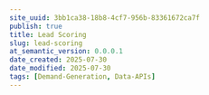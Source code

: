 ```yaml
---
site_uuid: 3bb1ca38-18b8-4cf7-956b-83361672ca7f
publish: true
title: Lead Scoring
slug: lead-scoring
at_semantic_version: 0.0.0.1
date_created: 2025-07-30
date_modified: 2025-07-30
tags: [Demand-Generation, Data-APIs]
---
```

